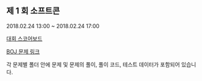 ## 제 1 회 소프트콘

2018.02.24 13:00 ~ 2018.02.24 17:00

[대회 스코어보드](https://www.acmicpc.net/contest/board/271)

[BOJ 문제 링크](https://www.acmicpc.net/category/detail/1843)

각 문제별 폴더 안에 문제 및 문제의 풀이, 풀이 코드, 테스트 데이터가 포함되어 있습니다.